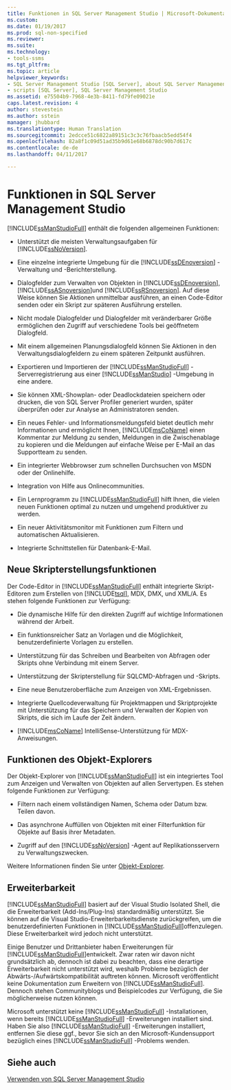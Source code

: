 ```yaml
---
title: Funktionen in SQL Server Management Studio | Microsoft-Dokumentation
ms.custom: 
ms.date: 01/19/2017
ms.prod: sql-non-specified
ms.reviewer: 
ms.suite: 
ms.technology:
- tools-ssms
ms.tgt_pltfrm: 
ms.topic: article
helpviewer_keywords:
- SQL Server Management Studio [SQL Server], about SQL Server Management Studio
- scripts [SQL Server], SQL Server Management Studio
ms.assetid: e75504b9-7968-4e3b-8411-fd79fe09021e
caps.latest.revision: 4
author: stevestein
ms.author: sstein
manager: jhubbard
ms.translationtype: Human Translation
ms.sourcegitcommit: 2edcce51c6822a89151c3c3c76fbaacb5edd54f4
ms.openlocfilehash: 82a8f1c09d51ad35b9d61e68b6878dc90b7d617c
ms.contentlocale: de-de
ms.lasthandoff: 04/11/2017

---
```

# <a name="features-in-sql-server-management-studio"></a>Funktionen in SQL Server Management Studio
[!INCLUDE[ssManStudioFull](../includes/ssmanstudiofull_md.md)] enthält die folgenden allgemeinen Funktionen:  
  
-   Unterstützt die meisten Verwaltungsaufgaben für [!INCLUDE[ssNoVersion](../includes/ssnoversion_md.md)].  
  
-   Eine einzelne integrierte Umgebung für die [!INCLUDE[ssDEnoversion](../includes/ssdenoversion_md.md)] -Verwaltung und -Berichterstellung.  
  
-   Dialogfelder zum Verwalten von Objekten in [!INCLUDE[ssDEnoversion](../includes/ssdenoversion_md.md)], [!INCLUDE[ssASnoversion](../includes/ssasnoversion_md.md)]und [!INCLUDE[ssRSnoversion](../includes/ssrsnoversion_md.md)]. Auf diese Weise können Sie Aktionen unmittelbar ausführen, an einen Code-Editor senden oder ein Skript zur späteren Ausführung erstellen.  
  
-   Nicht modale Dialogfelder und Dialogfelder mit veränderbarer Größe ermöglichen den Zugriff auf verschiedene Tools bei geöffnetem Dialogfeld.  
  
-   Mit einem allgemeinen Planungsdialogfeld können Sie Aktionen in den Verwaltungsdialogfeldern zu einem späteren Zeitpunkt ausführen.  
  
-   Exportieren und Importieren der [!INCLUDE[ssManStudioFull](../includes/ssmanstudiofull_md.md)] -Serverregistrierung aus einer [!INCLUDE[ssManStudio](../includes/ssmanstudio_md.md)] -Umgebung in eine andere.  
  
-   Sie können XML-Showplan- oder Deadlockdateien speichern oder drucken, die von SQL Server Profiler generiert wurden, später überprüfen oder zur Analyse an Administratoren senden.  
  
-   Ein neues Fehler- und Informationsmeldungsfeld bietet deutlich mehr Informationen und ermöglicht Ihnen, [!INCLUDE[msCoName](../includes/msconame_md.md)] einen Kommentar zur Meldung zu senden, Meldungen in die Zwischenablage zu kopieren und die Meldungen auf einfache Weise per E-Mail an das Supportteam zu senden.  
  
-   Ein integrierter Webbrowser zum schnellen Durchsuchen von MSDN oder der Onlinehilfe.  
  
-   Integration von Hilfe aus Onlinecommunities.  
  
-   Ein Lernprogramm zu [!INCLUDE[ssManStudioFull](../includes/ssmanstudiofull_md.md)] hilft Ihnen, die vielen neuen Funktionen optimal zu nutzen und umgehend produktiver zu werden.  
  
-   Ein neuer Aktivitätsmonitor mit Funktionen zum Filtern und automatischen Aktualisieren.  
  
-   Integrierte Schnittstellen für Datenbank-E-Mail.  
  
## <a name="new-scripting-capabilities"></a>Neue Skripterstellungsfunktionen  
Der Code-Editor in [!INCLUDE[ssManStudioFull](../includes/ssmanstudiofull_md.md)] enthält integrierte Skript-Editoren zum Erstellen von [!INCLUDE[tsql](../includes/tsql_md.md)], MDX, DMX, und XML/A. Es stehen folgende Funktionen zur Verfügung:  
  
-   Die dynamische Hilfe für den direkten Zugriff auf wichtige Informationen während der Arbeit.  
  
-   Ein funktionsreicher Satz an Vorlagen und die Möglichkeit, benutzerdefinierte Vorlagen zu erstellen.  
  
-   Unterstützung für das Schreiben und Bearbeiten von Abfragen oder Skripts ohne Verbindung mit einem Server.  
  
-   Unterstützung der Skripterstellung für SQLCMD-Abfragen und -Skripts.  
  
-   Eine neue Benutzeroberfläche zum Anzeigen von XML-Ergebnissen.  
  
-   Integrierte Quellcodeverwaltung für Projektmappen und Skriptprojekte mit Unterstützung für das Speichern und Verwalten der Kopien von Skripts, die sich im Laufe der Zeit ändern.  
  
-   [!INCLUDE[msCoName](../includes/msconame_md.md)] IntelliSense-Unterstützung für MDX-Anweisungen.  
  
## <a name="object-explorer-features"></a>Funktionen des Objekt-Explorers  
Der Objekt-Explorer von [!INCLUDE[ssManStudioFull](../includes/ssmanstudiofull_md.md)] ist ein integriertes Tool zum Anzeigen und Verwalten von Objekten auf allen Servertypen. Es stehen folgende Funktionen zur Verfügung:  
  
-   Filtern nach einem vollständigen Namen, Schema oder Datum bzw. Teilen davon.  
  
-   Das asynchrone Auffüllen von Objekten mit einer Filterfunktion für Objekte auf Basis ihrer Metadaten.  
  
-   Zugriff auf den [!INCLUDE[ssNoVersion](../includes/ssnoversion_md.md)] -Agent auf Replikationsservern zu Verwaltungszwecken.  
  
Weitere Informationen finden Sie unter [Objekt-Explorer](../ssms/object/object-explorer.md).  
  
## <a name="extensibility"></a>Erweiterbarkeit  
[!INCLUDE[ssManStudioFull](../includes/ssmanstudiofull_md.md)] basiert auf der Visual Studio Isolated Shell, die die Erweiterbarkeit (Add-Ins/Plug-Ins) standardmäßig unterstützt. Sie können auf die Visual Studio-Erweiterbarkeitsdienste zurückgreifen, um die benutzerdefinierten Funktionen in [!INCLUDE[ssManStudioFull](../includes/ssmanstudiofull_md.md)]offenzulegen. Diese Erweiterbarkeit wird jedoch nicht unterstützt.  
  
Einige Benutzer und Drittanbieter haben Erweiterungen für [!INCLUDE[ssManStudioFull](../includes/ssmanstudiofull_md.md)]entwickelt. Zwar raten wir davon nicht grundsätzlich ab, dennoch ist dabei zu beachten, dass eine derartige Erweiterbarkeit nicht unterstützt wird, weshalb Probleme bezüglich der Abwärts-/Aufwärtskompatibilität auftreten können. Microsoft veröffentlicht keine Dokumentation zum Erweitern von [!INCLUDE[ssManStudioFull](../includes/ssmanstudiofull_md.md)]. Dennoch stehen Communityblogs und Beispielcodes zur Verfügung, die Sie möglicherweise nutzen können.  
  
Microsoft unterstützt keine [!INCLUDE[ssManStudioFull](../includes/ssmanstudiofull_md.md)] -Installationen, wenn bereits [!INCLUDE[ssManStudioFull](../includes/ssmanstudiofull_md.md)] -Erweiterungen installiert sind. Haben Sie also [!INCLUDE[ssManStudioFull](../includes/ssmanstudiofull_md.md)] -Erweiterungen installiert, entfernen Sie diese ggf., bevor Sie sich an den Microsoft-Kundensupport bezüglich eines [!INCLUDE[ssManStudioFull](../includes/ssmanstudiofull_md.md)] -Problems wenden.  
  
## <a name="see-also"></a>Siehe auch  
[Verwenden von SQL Server Management Studio](../ssms/use-sql-server-management-studio.md)  
  

